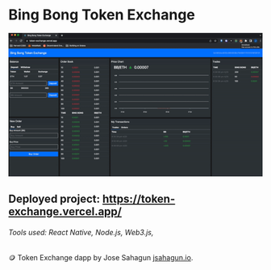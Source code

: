 # Bing Bong Token Exchange

![Dapp Token Exchange](/assets/bingBongTokenDapp.gif)

## Deployed project: https://token-exchange.vercel.app/

###### Tools used: React Native, Node.js, Web3.js,

🪙 Token Exchange dapp by Jose Sahagun [jsahagun.io](https://jsahagun.io/).